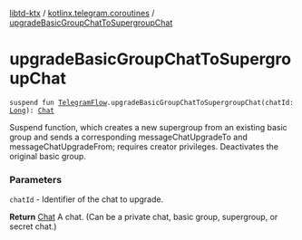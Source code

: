 [libtd-ktx](../index.md) / [kotlinx.telegram.coroutines](index.md) / [upgradeBasicGroupChatToSupergroupChat](./upgrade-basic-group-chat-to-supergroup-chat.md)

# upgradeBasicGroupChatToSupergroupChat

`suspend fun `[`TelegramFlow`](../kotlinx.telegram.core/-telegram-flow/index.md)`.upgradeBasicGroupChatToSupergroupChat(chatId: `[`Long`](https://kotlinlang.org/api/latest/jvm/stdlib/kotlin/-long/index.html)`): `[`Chat`](https://tdlibx.github.io/td/docs/org/drinkless/td/libcore/telegram/TdApi.Chat.html)

Suspend function, which creates a new supergroup from an existing basic group and sends a
corresponding messageChatUpgradeTo and messageChatUpgradeFrom; requires creator privileges.
Deactivates the original basic group.

### Parameters

`chatId` - Identifier of the chat to upgrade.

**Return**
[Chat](https://tdlibx.github.io/td/docs/org/drinkless/td/libcore/telegram/TdApi.Chat.html) A chat. (Can be a private chat, basic group, supergroup, or secret chat.)

